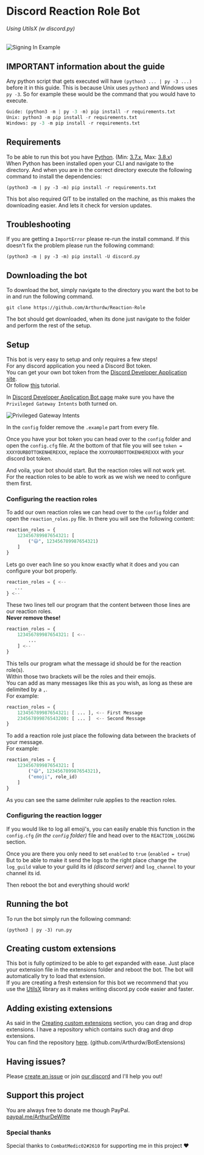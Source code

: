# Discord Reaction Role Bot

###### Using UtilsX (w discord.py)

![Signing In Example](https://the-earth.is-inside.me/gSC4Nmdo.gif)

## IMPORTANT information about the guide

Any python script that gets executed will have `(python3 ... | py -3 ...)` before it 
in this guide. This is because Unix uses `python3` and Windows uses `py -3`.
So for example these would be the command that you would have to execute.

```py
Guide: (python3 -m | py -3 -m) pip install -r requirements.txt
Unix: python3 -m pip install -r requirements.txt
Windows: py -3 -m pip install -r requirements.txt
```

## Requirements

To be able to run this bot you have [Python](https://www.python.org). (Min: [3.7.x](https://www.python.org/downloads/release/python-379/), Max: [3.8.x](https://www.python.org/downloads/release/python-386/))  
When Python has been installed open your CLI and navigate to the directory.
And when you are in the correct directory execute the following command to install the dependencies:

```
(python3 -m | py -3 -m) pip install -r requirements.txt
```

This bot also required GIT to be installed on the machine, as this makes the downloading
easier. And lets it check for version updates.

## Troubleshooting

If you are getting a `ImportError` please re-run the install command.
If this doesn't fix the problem please run the following command:
```
(python3 -m | py -3 -m) pip install -U discord.py
```

## Downloading the bot

To download the bot, simply navigate to the directory you want the bot to be in and run the
following command.

```
git clone https://github.com/Arthurdw/Reaction-Role
```

The bot should get downloaded, when its done just navigate to the folder and perform 
the rest of the setup.

## Setup

This bot is very easy to setup and only requires a few steps!  
For any discord application you need a Discord Bot token.  
You can get your own bot token from the [Discord Developer Application site](https://discordapp.com/developers/applications/me).  
Or follow [this](https://github.com/Arthurdw/Reaction-Role/wiki/How-to-create-your-bot-and-find-your-own-bot-token!) tutorial.

In [Discord Developer Application Bot page](https://discordapp.com/developers/applications/me) make
sure you have the `Privileged Gateway Intents` both turned on.

![Privileged Gateway Intents](https://the-earth.is-inside.me/IMaBDkoo.png)

In the `config` folder remove the `.example` part from every file.

Once you have your bot token you can head over to the `config` folder and open the `config.cfg` file.
At the bottom of that file you will see `token = XXXYOURBOTTOKENHEREXXX`, 
replace the `XXXYOURBOTTOKENHEREXXX` with your discord bot token.

And voila, your bot should start. But the reaction roles will not work yet.  
For the reaction roles to be able to work as we wish we need to configure them first.

### Configuring the reaction roles

To add our own reaction roles we can head over to the `config` folder and open the `reaction_roles.py` file.
In there you will see the following content:

```py
reaction_roles = {
    123456789987654321: [
        ("😃", 123456789987654321)
    ]
}
```

Lets go over each line so you know exactly what it does and you can configure your bot properly.  

```py
reaction_roles = { <--
   ...
} <--
```

These two lines tell our program that the content between those lines are our reaction roles.  
**Never remove these!**

```py
reaction_roles = {
    123456789987654321: [ <--
        ...
    ] <--
}
```

This tells our program what the message id should be for the reaction role(s).  
Within those two brackets will be the roles and their emojis.   
You can add as many messages like this as you wish, as long as these are delimited by a `,`.  
For example:

```py
reaction_roles = {
    123456789987654321: [ ... ], <-- First Message
    234567899876543200: [ ... ]  <-- Second Message
}
```

To add a reaction role just place the following data between the brackets of your message.  
For example:

```py 
reaction_roles = {
    123456789987654321: [
        ("😃", 123456789987654321),
        ("emoji", role_id)
    ]
}
```

As you can see the same delimiter rule applies to the reaction roles.

### Configuring the reaction logger

If you would like to log all emoji's, you can easily enable this function in the `config.cfg` *(in the `config` folder)* file 
and head over to the `REACTION_LOGGING` section.

Once you are there you only need to set `enabled` to `true` (`enabled = true`)
But to be able to make it send the logs to the right place change the `log_guild` value to 
your guild its id *(discord server)* and `log_channel` to your channel its id.

Then reboot the bot and everything should work!

## Running the bot

To run the bot simply run the following command:
```
(python3 | py -3) run.py
```

## Creating custom extensions

This bot is fully optimized to be able to get expanded with ease. Just place your extension file in 
the extensions folder and reboot the bot. The bot will automatically try to load that extension.  
If you are creating a fresh extension for this bot we recommend that you use the [UtilsX](http://docs.xiler.net/utilsx) 
library as it makes writing discord.py code easier and faster.

## Adding existing extensions

As said in the [Creating custom extensions](#creating-custom-extensions) section, you can drag and drop extensions. 
I have a repository which contains such drag and drop extensions.  
You can find the repository [here](https://github.com/Arthurdw/BotExtensions). (github.com/Arthurdw/BotExtensions)

## Having issues?
Please [create an issue](https://github.com/Arthurdw/Reaction-Role/issues/new) or join [our discord](https://discord.gg/Z6dw5pw) and I'll help you out!

## Support this project

You are always free to donate me though PayPal.  
[paypal.me/ArthurDeWitte](http://paypal.me/ArthurDeWitte)

### Special thanks

Special thanks to `CombatMedic02#2610` for supporting me in this project ♥
